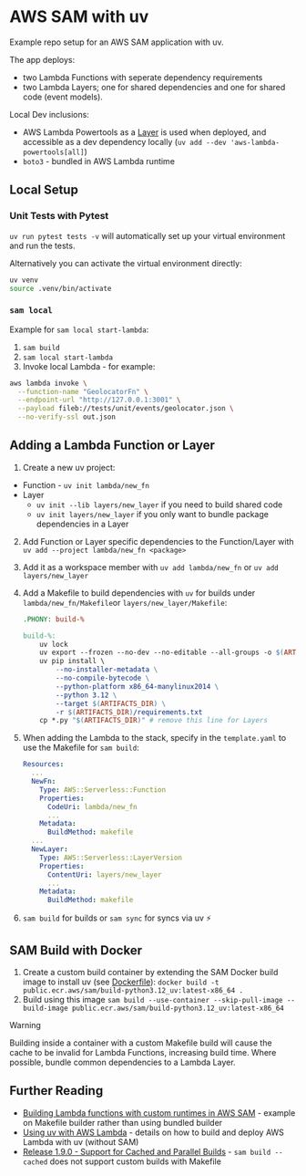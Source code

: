 # AWS SAM with uv

Example repo setup for an AWS SAM application with uv.

The app deploys:

  - two Lambda Functions with seperate dependency requirements
  - two Lambda Layers; one for shared dependencies and one for shared code (event models). 

Local Dev inclusions:

  - AWS Lambda Powertools as a [Layer](https://docs.powertools.aws.dev/lambda/python/latest/#lambda-layer) is used when deployed, and accessible as a dev dependency locally (`uv add --dev 'aws-lambda-powertools[all]`)
  - `boto3` - bundled in AWS Lambda runtime

## Local Setup

### Unit Tests with Pytest
`uv run pytest tests -v` will automatically set up your virtual environment and run the tests.

Alternatively you can activate the virtual environment directly:
```sh
uv venv
source .venv/bin/activate
```

### `sam local`

Example for `sam local start-lambda`:
1. `sam build`
2. `sam local start-lambda`
3. Invoke local Lambda - for example:

  ```sh
  aws lambda invoke \
    --function-name "GeolocatorFn" \
    --endpoint-url "http://127.0.0.1:3001" \
    --payload fileb://tests/unit/events/geolocator.json \
    --no-verify-ssl out.json
  ```

## Adding a Lambda Function or Layer

1. Create a new uv project:
  - Function - `uv init lambda/new_fn`
  - Layer
      - `uv init --lib layers/new_layer` if you need to build shared code
      - `uv init layers/new_layer` if you only want to bundle package dependencies in a Layer
2. Add Function or Layer specific dependencies to the Function/Layer with `uv add --project lambda/new_fn <package>`
3. Add it as a workspace member with `uv add lambda/new_fn` or `uv add layers/new_layer`
4. Add a Makefile to build dependencies with `uv` for builds under `lambda/new_fn/Makefile`or `layers/new_layer/Makefile`:

    ```Makefile
    .PHONY: build-%

    build-%:
        uv lock
        uv export --frozen --no-dev --no-editable --all-groups -o $(ARTIFACTS_DIR)/requirements.txt
        uv pip install \
            --no-installer-metadata \
            --no-compile-bytecode \
            --python-platform x86_64-manylinux2014 \
            --python 3.12 \
            --target $(ARTIFACTS_DIR) \
            -r $(ARTIFACTS_DIR)/requirements.txt
        cp *.py "$(ARTIFACTS_DIR)" # remove this line for Layers
    ```

5. When adding the Lambda to the stack, specify in the `template.yaml` to use the Makefile for `sam build`:

    ```yaml
    Resources:
      ...
      NewFn:
        Type: AWS::Serverless::Function
        Properties:
          CodeUri: lambda/new_fn
          ...
        Metadata:
          BuildMethod: makefile
      ...
      NewLayer:
        Type: AWS::Serverless::LayerVersion
        Properties:
          ContentUri: layers/new_layer
          ...
        Metadata:
          BuildMethod: makefile
    ```

6. `sam build` for builds or `sam sync` for syncs via uv ⚡

## SAM Build with Docker

1. Create a custom build container by extending the SAM Docker build image to install uv (see [Dockerfile](./Dockerfile)): `docker build -t public.ecr.aws/sam/build-python3.12_uv:latest-x86_64 .`
2. Build using this image `sam build --use-container --skip-pull-image --build-image public.ecr.aws/sam/build-python3.12_uv:latest-x86_64`

> [!WARNING]
> Building inside a container with a custom Makefile build will cause the cache to be invalid for Lambda Functions, increasing build time. Where possible, bundle common dependencies to a Lambda Layer.

## Further Reading

- [Building Lambda functions with custom runtimes in AWS SAM](https://docs.aws.amazon.com/serverless-application-model/latest/developerguide/building-custom-runtimes.html#building-custom-runtimes-examples) - example on Makefile builder rather than using bundled builder
- [Using uv with AWS Lambda](https://docs.astral.sh/uv/guides/integration/aws-lambda/) - details on how to build and deploy AWS Lambda with uv (without SAM)
- [Release 1.9.0 - Support for Cached and Parallel Builds](https://github.com/aws/aws-sam-cli/releases/tag/v1.9.0) - `sam build --cached` does not support custom builds with Makefile